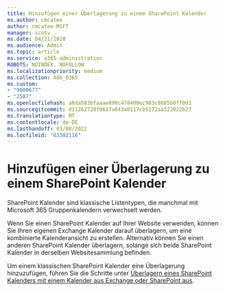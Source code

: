 ```yaml
---
title: Hinzufügen einer Überlagerung zu einem SharePoint Kalender
ms.author: cmcatee
author: cmcatee-MSFT
manager: scotv
ms.date: 04/21/2020
ms.audience: Admin
ms.topic: article
ms.service: o365-administration
ROBOTS: NOINDEX, NOFOLLOW
ms.localizationpriority: medium
ms.collection: Adm_O365
ms.custom:
- "9000677"
- "2587"
ms.openlocfilehash: a8da583bfaaae890c478400ec983c8685b0ff0d3
ms.sourcegitcommit: d11262728f0617a843a0117cb5172aa322022b27
ms.translationtype: MT
ms.contentlocale: de-DE
ms.lasthandoff: 03/08/2022
ms.locfileid: "63302116"
---
```

# <a name="adding-an-overlay-to-a-sharepoint-calendar"></a>Hinzufügen einer Überlagerung zu einem SharePoint Kalender

SharePoint Kalender sind klassische Listentypen, die manchmal mit Microsoft 365 Gruppenkalendern verwechselt werden.
 
Wenn Sie einen SharePoint Kalender auf Ihrer Website verwenden, können Sie Ihren eigenen Exchange Kalender darauf überlagern, um eine kombinierte Kalenderansicht zu erstellen. Alternativ können Sie einen anderen SharePoint Kalender überlagern, solange sich beide SharePoint Kalender in derselben Websitesammlung befinden.
 
Um einem klassischen SharePoint Kalender eine Überlagerung hinzuzufügen, führen Sie die Schritte unter [Überlagern eines SharePoint Kalenders mit einem Kalender aus Exchange oder SharePoint aus](https://support.office.com/article/Overlay-a-SharePoint-calendar-with-a-calendar-from-Exchange-or-SharePoint-4CAEBE59-3994-4A94-9322-B31ABB8A5E9A).
